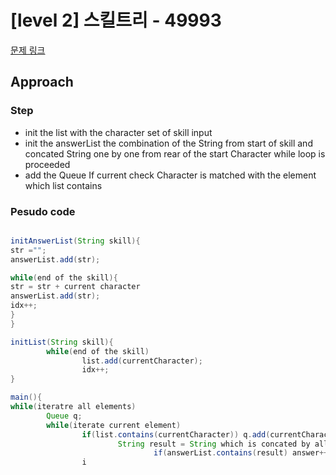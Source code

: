 # [level 2] 스킬트리 - 49993 

[문제 링크](https://school.programmers.co.kr/learn/courses/30/lessons/49993) 

## Approach
### Step 
- init the list with the character set of skill input
- init the answerList the combination of the String from start of skill and concated String one by one from rear of the start Character while loop is proceeded
- add the Queue If current check Character is matched with the element which list contains

### Pesudo code

``` java

initAnswerList(String skill){
str ="";
answerList.add(str);

while(end of the skill){
str = str + current character 
answerList.add(str);
idx++;
}
}

initList(String skill){
        while(end of the skill)
                list.add(currentCharacter);
                idx++;
}

main(){
while(iteratre all elements)
        Queue q;
        while(iterate current element)
                if(list.contains(currentCharacter)) q.add(currentCharacter);
                        String result = String which is concated by all pop elements.
                                if(answerList.contains(result) answer++;
                i

```
